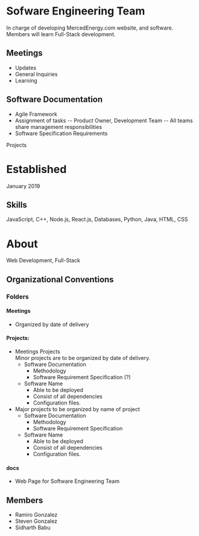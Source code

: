 # Sofware Engineering Team
In charge of developing MercedEnergy.com website, and software. Members will learn Full-Stack development. 
## Meetings 
- Updates 
- General Inquiries 
- Learning  
## Software Documentation
- Agile Framework 
- Assignment of tasks
-- Product Owner, Development Team 
-- All teams share management responsibilities 
- Software Specification Requirements 

Projects <br> 
# Established 
January 2019
## Skills
JavaScript, C++, Node.js, React.js, Databases, Python, Java, HTML, CSS
# About 
Web Development, Full-Stack
## Organizational Conventions 
### Folders 
#### Meetings 
- Organized by date of delivery
#### Projects: 
- Meetings Projects <br> 
Minor projects are to be organized by date of delivery. 
  * Software Documentation
    - Methodology
    - Software Requirement Specification (?)
  * Software Name 
    - Able to be deployed
    - Consist of all dependencies
    - Configuration files. 
- Major projects to be organized by name of project 
  * Software Documentation
    - Methodology
    - Software Requirement Specification
  * Software Name 
    - Able to be deployed
    - Consist of all dependencies
    - Configuration files.  
#### docs
- Web Page for Software Engineering Team 
## Members 
- Ramiro Gonzalez 
- Steven Gonzalez 
- Sidharth Babu
